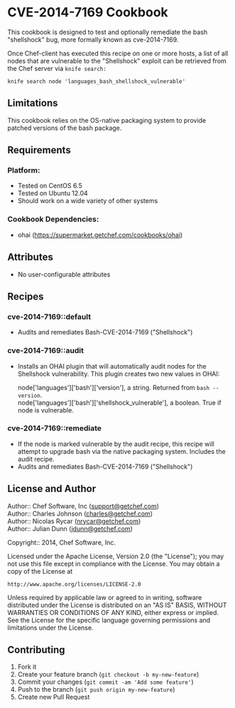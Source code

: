 CVE-2014-7169 Cookbook
=================

This cookbook is designed to test and optionally remediate the bash "shellshock" bug, more formally known as cve-2014-7169.

Once Chef-client has executed this recipe on one or more hosts, a list of all nodes that are vulnerable to the "Shellshock" exploit can be retrieved from the Chef server via `knife search:`

`knife search node 'languages_bash_shellshock_vulnerable'`

Limitations
------------
This cookbook relies on the OS-native packaging system to provide patched versions of the bash package.

Requirements
------------

### Platform:

* Tested on CentOS 6.5
* Tested on Ubuntu 12.04
* Should work on a wide variety of other systems

### Cookbook Dependencies:

* ohai (https://supermarket.getchef.com/cookbooks/ohai)

Attributes
----------

* No user-configurable attributes

Recipes
-------

### cve-2014-7169::default

* Audits and remediates Bash-CVE-2014-7169 ("Shellshock")

### cve-2014-7169::audit

* Installs an OHAI plugin that will automatically audit nodes for the Shellshock vulnerability. This plugin creates two new values in OHAI:

  node['languages']['bash']['version'], a string. Returned from `bash --version`.  
  node['languages']['bash']['shellshock_vulnerable'], a boolean. True if node is vulnerable.

### cve-2014-7169::remediate

* If the node is marked vulnerable by the audit recipe, this recipe will attempt to upgrade bash via the native packaging system. Includes the audit recipe.
* Audits and remediates Bash-CVE-2014-7169 ("Shellshock")

License and Author
------------------

Author:: Chef Software, Inc (support@getchef.com)  
Author:: Charles Johnson (charles@getchef.com)  
Author:: Nicolas Rycar (nrycar@getchef.com)  
Author:: Julian Dunn (jdunn@getchef.com)


Copyright:: 2014, Chef Software, Inc.

Licensed under the Apache License, Version 2.0 (the "License");
you may not use this file except in compliance with the License.
You may obtain a copy of the License at

    http://www.apache.org/licenses/LICENSE-2.0

Unless required by applicable law or agreed to in writing, software
distributed under the License is distributed on an "AS IS" BASIS,
WITHOUT WARRANTIES OR CONDITIONS OF ANY KIND, either express or implied.
See the License for the specific language governing permissions and
limitations under the License.

Contributing
------------

1. Fork it
2. Create your feature branch (`git checkout -b my-new-feature`)
3. Commit your changes (`git commit -am 'Add some feature'`)
4. Push to the branch (`git push origin my-new-feature`)
5. Create new Pull Request

